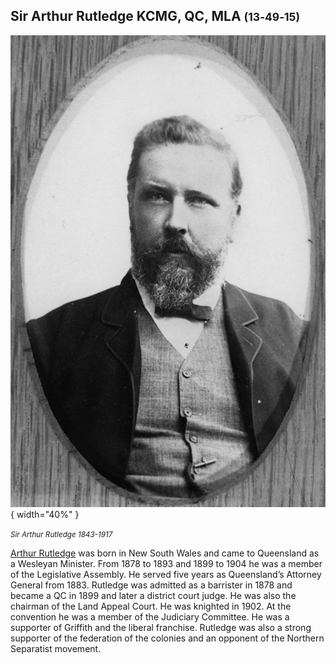 ## Sir Arthur Rutledge KCMG, QC, MLA <small>(13‑49‑15)</small>

![](../assets/arthur-rutledge.jpg){ width="40%" } 

*<small>Sir Arthur Rutledge 1843-1917</small>*

[Arthur Rutledge](https://adb.anu.edu.au/biography/rutledge-sir-arthur-8307) was born in New South Wales and came to Queensland as a Wesleyan Minister. From 1878 to 1893 and 1899 to 1904 he was a member of the Legislative Assembly. He served five years as Queensland’s Attorney General from 1883. Rutledge was admitted as a barrister in 1878 and became a QC in 1899 and later a district court judge. He was also the chairman of the Land Appeal Court. He was knighted in 1902. At the convention he was a member of the Judiciary Committee. He was a supporter of Griffith and the liberal franchise. Rutledge was also a strong supporter of the federation of the colonies and an opponent of the Northern Separatist movement.
